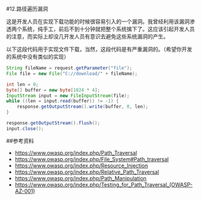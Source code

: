 #12.路径遍历漏洞

  这是开发人员在实现下载功能的时候很容易引入的一个漏洞。我曾经利用该漏洞渗透两个系统，纯手工，前后不到十分钟就把整个系统擒下了。这应该引起开发人员的注意，而实际上却没几开发人员有意识去避免这些系统漏洞的产生。
  
  以下这段代码用于实现文件下载，当然，这段代码是有严重漏洞的。（希望你开发的系统中没有类似的实现）
  
```java
String fileName = request.getParameter("file");
File file = new File("C://download/" + fileName);

int len = 0;
byte[] buffer = new byte[1024 * 4];
InputStream input = new FileInputStream(file);
while ((len = input.read(buffer)) != -1) {
	response.getOutputStream().write(buffer, 0, len);
}

response.getOutputStream().flush();
input.close();
```

##参考资料

 * https://www.owasp.org/index.php/Path_Traversal
 * https://www.owasp.org/index.php/File_System#Path_traversal
 * https://www.owasp.org/index.php/Resource_Injection
 * https://www.owasp.org/index.php/Relative_Path_Traversal
 * https://www.owasp.org/index.php/Path_Manipulation
 * https://www.owasp.org/index.php/Testing_for_Path_Traversal_(OWASP-AZ-001)


